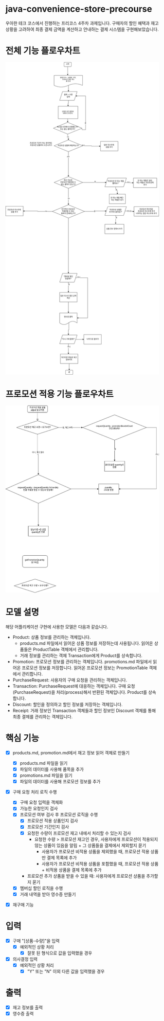 # java-convenience-store-precourse
우아한 테크 코스에서 진행하는 프리코스 4주차 과제입니다.
구매자의 할인 혜택과 재고 상황을 고려하여 최종 결제 금액을 계산하고 안내하는 결제 시스템을 구현해보았습니다.

# 전체 기능 플로우차트
![alt text](<편의점 전체.jpg>)

# 프로모션 적용 기능 플로우차트
![alt text](프로모션.jpg)

# 모델 설명
해당 어플리케이션 구현에 사용한 모델은 다음과 같습니다.
- Product: 상품 정보를 관리하는 객체입니다. 
    - products.md 파일에서 읽어온 상품 정보를 저장하는데 사용됩니다. 읽어온 상품들은 ProductTable 객체에서 관리합니다.
    - 거래 정보를 관리하는 객체 Transaction에게 Product를 상속합니다.
- Promotion: 프로모션 정보를 관리하는 객체입니다. promotions.md 파일에서 읽어온 프로모션 정보를 저장합니다. 읽어온 프로모션 정보는 PromotionTable 객체에서 관리합니다.
- PurchaseRequest: 사용자의 구매 요청을 관리하는 객체입니다.
- Transaction: PurchaseRequest에 대응하는 객체입니다. 구매 요청(PurchaseRequest)을 처리(process)해서 반환된 객체입니다. Product를 상속합니다.
- Discount: 할인을 정의하고 할인 정보를 저장하는 객체입니다.
- Receipt: 거래 정보인 Transaction 객체들과 할인 정보인 Discount 객체를 통해 최종 결제를 관리하는 객체입니다.

# 핵심 기능
- [x] products.md, promotion.md에서 재고 정보 읽어 객체로 만들기
    - [x] products.md 파일을 읽기
    - [x] 파일의 데이터를 사용해 품목을 추가
    - [x] promotions.md 파일을 읽기
    - [x] 파일의 데이터를 사용해 프로모션 정보를 추가
- [x] 구매 요청 처리 로직 수행
    - [x] 구매 요청 입력을 객체화
    - [x] 가능한 요청인지 검사
    - [x] 프로모션 여부 검사 후 프로모션 로직을 수행
        - [x] 프로모션 적용 상품인지 검사
        - [x] 프로모션 기간인지 검사
        - [x] 요청한 수량이 프로모션 재고 내에서 처리할 수 있는지 검사
            - 요청한 수량 > 프로모션 재고인 경우, 사용자에게 프로모션이 적용되지 않는 상품이 있음을 알림 + 그 상품들을 결제에서 제외할지 묻기
                - 사용자가 프로모션 비적용 상품을 제외했을 때, 프로모션 적용 상품만 결제 목록에 추가
                - 사용자가 프로모션 비적용 상품을 포함했을 때, 프로모션 적용 상품 + 비적용 상품을 결제 목록에 추가
        - 프로모션 추가 상품을 받을 수 있을 때: 사용자에게 프로모션 상품을 추가할지 묻기
    - [x] 멤버십 할인 로직을 수행
    - [x] 거래 내역을 받아 영수증 만들기
- [x] 재구매 기능


# 입력
- [x] 구매 "[상품-수량]"을 입력
    - [x] 예외적인 상황 처리
        - [x] 잘못 된 형식으로 값을 입력했을 경우
- [x] 의사결정 입력
    - [x] 예외적인 상황 처리
        - [x] "Y" 또는 "N" 이외 다른 값을 입력했을 경우

# 출력
- [x] 재고 정보를 출력
- [x] 영수증 출력
